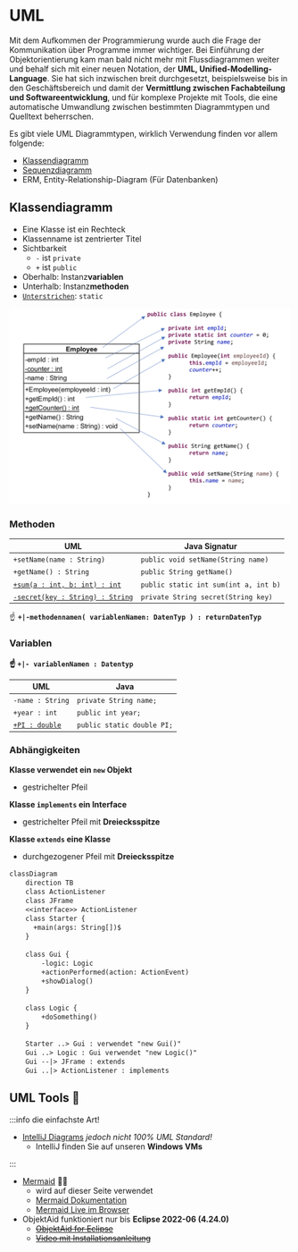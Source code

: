 # UML

Mit dem Aufkommen der Programmierung wurde auch die Frage der Kommunikation über
Programme immer wichtiger. Bei Einführung der Objektorientierung kam man bald
nicht mehr mit Flussdiagrammen weiter und behalf sich mit einer neuen Notation,
der **UML, Unified-Modelling-Language**. Sie hat sich inzwischen breit
durchgesetzt, beispielsweise bis in den Geschäftsbereich und damit der
**Vermittlung zwischen Fachabteilung und Softwareentwicklung**, und für komplexe
Projekte mit Tools, die eine automatische Umwandlung zwischen bestimmten
Diagrammtypen und Quelltext beherrschen.

Es gibt viele UML Diagrammtypen, wirklich Verwendung finden vor allem folgende:

- [Klassendiagramm](#klassendiagramm)
- [Sequenzdiagramm](https://www.websequencediagrams.com/)
- ERM, Entity-Relationship-Diagram (Für Datenbanken)

## Klassendiagramm

<div class="container"><div class="row"><div class="col col--6">

- Eine Klasse ist ein Rechteck
- Klassenname ist zentrierter Titel
- Sichtbarkeit
  - `-` ist `private`
  - `+` ist `public`
- Oberhalb: Instanz**variablen**
- Unterhalb: Instanz**methoden**
- <u>`Unterstrichen`</u>: `static`

</div><div class="col col--6">

![UML](../img/class-to-uml.png)

</div></div></div>

### Methoden

| UML                                     | Java Signatur                         |
| --------------------------------------- | ------------------------------------- |
| `+setName(name : String)`               | `public void setName(String name)`    |
| `+getName() : String`                   | `public String getName()`             |
| <u>`+sum(a : int, b: int) : int`</u>    | `public static int sum(int a, int b)` |
| <u>`-secret(key : String) : String`</u> | `private String secret(String key)`   |

:point_up: **`+|-methodennamen( variablenNamen: DatenTyp ) : returnDatenTyp`**

### Variablen

**:point_up: `+|- variablenNamen : Datentyp`**

| UML                   | Java                       |
| --------------------- | -------------------------- |
| `-name : String`      | `private String name;`     |
| `+year : int`         | `public int year;`         |
| <u>`+PI : double`</u> | `public static double PI;` |

### Abhängigkeiten

<div class="container"><div class="row"><div class="col col--6">

**Klasse verwendet ein `new` Objekt**

- gestrichelter Pfeil

**Klasse `implements` ein Interface**

- gestrichelter Pfeil mit **Dreiecksspitze**

**Klasse `extends` eine Klasse**

- durchgezogener Pfeil mit **Dreiecksspitze**

</div><div class="col col--6">

```mermaid
classDiagram
    direction TB
    class ActionListener
    class JFrame
    <<interface>> ActionListener
    class Starter {
      +main(args: String[])$
    }

    class Gui {
        -logic: Logic
        +actionPerformed(action: ActionEvent)
        +showDialog()
    }

    class Logic {
        +doSomething()
    }

    Starter ..> Gui : verwendet "new Gui()"
    Gui ..> Logic : Gui verwendet "new Logic()"
    Gui --|> JFrame : extends
    Gui ..|> ActionListener : implements
```

</div></div></div>

## UML Tools :toolbox:

:::info die einfachste Art!

- [IntelliJ Diagrams](https://www.jetbrains.com/help/idea/class-diagram.html)
  _jedoch nicht 100% UML Standard!_
  - IntelliJ finden Sie auf unseren **Windows VMs**

:::

- [Mermaid](https://mermaid.js.org/) :mermaid:
  - wird auf dieser Seite verwendet
  - [Mermaid Dokumentation](https://mermaid.js.org/syntax/classDiagram.html)
  - [Mermaid Live im Browser](https://mermaid.live)
- ObjektAid funktioniert nur bis **Eclipse 2022-06 (4.24.0)**
  - [<s>ObjektAid for Eclipse</s>](https://github.com/AbbaouiAmine/objectAidArchive)
  - [<s>Video mit Installationsanleitung</s>](https://www.youtube.com/watch?v=UtSRX9swc1w)
